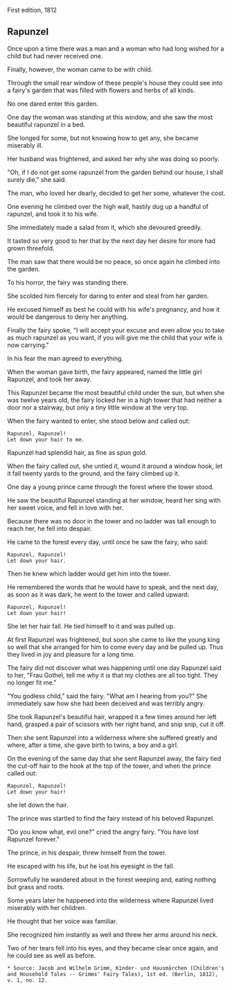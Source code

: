 First edition, 1812  

## Rapunzel  

Once upon a time there was a man and a woman who had long wished for a child but had never received one.  

Finally, however, the woman came to be with child.  

Through the small rear window of these people's house they could see into a fairy's garden that was filled with flowers and herbs of all kinds.  

No one dared enter this garden.  

One day the woman was standing at this window, and she saw the most beautiful rapunzel in a bed.  

She longed for some, but not knowing how to get any, she became miserably ill.  

Her husband was frightened, and asked her why she was doing so poorly.  

"Oh, if I do not get some rapunzel from the garden behind our house, I shall surely die," she said.  

The man, who loved her dearly, decided to get her some, whatever the cost.  

One evening he climbed over the high wall, hastily dug up a handful of rapunzel, and took it to his wife.  

She immediately made a salad from it, which she devoured greedily.  

It tasted so very good to her that by the next day her desire for more had grown threefold.  

The man saw that there would be no peace, so once again he climbed into the garden.  

To his horror, the fairy was standing there.  

She scolded him fiercely for daring to enter and steal from her garden.  

He excused himself as best he could with his wife's pregnancy, and how it would be dangerous to deny her anything.  

Finally the fairy spoke, "I will accept your excuse and even allow you to take as much rapunzel as you want, if you will give me the child that your wife is now carrying."  

In his fear the man agreed to everything.  

When the woman gave birth, the fairy appeared, named the little girl Rapunzel, and took her away.  

This Rapunzel became the most beautiful child under the sun, but when she was twelve years old, the fairy locked her in a high tower that had neither a door nor a stairway, but only a tiny little window at the very top.  

When the fairy wanted to enter, she stood below and called out:  

    Rapunzel, Rapunzel!  
    Let down your hair to me.  

Rapunzel had splendid hair, as fine as spun gold.  

When the fairy called out, she untied it, wound it around a window hook, let it fall twenty yards to the ground, and the fairy climbed up it.  

One day a young prince came through the forest where the tower stood.  

He saw the beautiful Rapunzel standing at her window, heard her sing with her sweet voice, and fell in love with her.  

Because there was no door in the tower and no ladder was tall enough to reach her, he fell into despair.  

He came to the forest every day, until once he saw the fairy, who said:  

    Rapunzel, Rapunzel!  
    Let down your hair.  

Then he knew which ladder would get him into the tower.  

He remembered the words that he would have to speak, and the next day, as soon as it was dark, he went to the tower and called upward:  

    Rapunzel, Rapunzel!  
    Let down your hair!  

She let her hair fall. He tied himself to it and was pulled up.  

At first Rapunzel was frightened, but soon she came to like the young king so well that she arranged for him to come every day and be pulled up. Thus they lived in joy and pleasure for a long time.  

The fairy did not discover what was happening until one day Rapunzel said to her, "Frau Gothel, tell me why it is that my clothes are all too tight. They no longer fit me."  

"You godless child," said the fairy. "What am I hearing from you?" She immediately saw how she had been deceived and was terribly angry.  

She took Rapunzel's beautiful hair, wrapped it a few times around her left hand, grasped a pair of scissors with her right hand, and snip snip, cut it off.  

Then she sent Rapunzel into a wilderness where she suffered greatly and where, after a time, she gave birth to twins, a boy and a girl.  

On the evening of the same day that she sent Rapunzel away, the fairy tied the cut-off hair to the hook at the top of the tower, and when the prince called out:  

    Rapunzel, Rapunzel!  
    Let down your hair!  

she let down the hair.  

The prince was startled to find the fairy instead of his beloved Rapunzel.  

"Do you know what, evil one?" cried the angry fairy. "You have lost Rapunzel forever."  

The prince, in his despair, threw himself from the tower.  

He escaped with his life, but he lost his eyesight in the fall.  

Sorrowfully he wandered about in the forest weeping and, eating nothing but grass and roots.  

Some years later he happened into the wilderness where Rapunzel lived miserably with her children.  

He thought that her voice was familiar.  

She recognized him instantly as well and threw her arms around his neck.  

Two of her tears fell into his eyes, and they became clear once again, and he could see as well as before.  

    * Source: Jacob and Wilhelm Grimm, Kinder- und Hausmärchen (Children's and Household Tales -- Grimms' Fairy Tales), 1st ed. (Berlin, 1812), v. 1, no. 12.  
